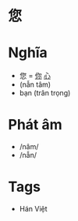 # 您

# Nghĩa
* 您 = [你](你.md) [心](心.md)
* (nẫn tâm)
* bạn (trân trọng)

# Phát âm
* /nâm/ 
*  /nẫn/

# Tags
* Hán Việt


